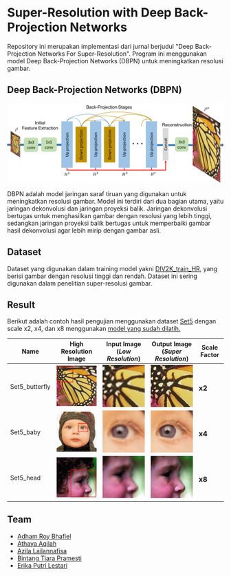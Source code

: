 # Super-Resolution with Deep Back-Projection Networks

Repository ini merupakan implementasi dari jurnal berjudul "Deep Back-Projection Networks For Super-Resolution". Program ini menggunakan model Deep Back-Projection Networks (DBPN) untuk meningkatkan resolusi gambar.

## Deep Back-Projection Networks (DBPN)

![DBPN Model](assets/dbpn.png)

DBPN adalah model jaringan saraf tiruan yang digunakan untuk meningkatkan resolusi gambar. Model ini terdiri dari dua bagian utama, yaitu jaringan dekonvolusi dan jaringan proyeksi balik. Jaringan dekonvolusi bertugas untuk menghasilkan gambar dengan resolusi yang lebih tinggi, sedangkan jaringan proyeksi balik bertugas untuk memperbaiki gambar hasil dekonvolusi agar lebih mirip dengan gambar asli.

## Dataset

Dataset yang digunakan dalam training model yakni [DIV2K_train_HR](https://figshare.com/articles/dataset/DIV2K_train_HR_zip/9785438/1?file=17544995), yang berisi gambar dengan resolusi tinggi dan rendah. Dataset ini sering digunakan dalam penelitian super-resolusi gambar.

## Result

Berikut adalah contoh hasil pengujian menggunakan dataset [Set5](https://paperswithcode.com/dataset/set5) dengan scale x2, x4, dan x8 menggunakan [model yang sudah dilatih.](tr_model/)

| Name           | High Resolution Image                             | Input Image <br> (_Low Resolution_) | Output Image <br> (_Super Resolution_) | Scale Factor |
| -------------- | ------------------------------------------------- | ----------------------------------- | -------------------------------------- | ------------ |
| Set5_butterfly | ![High Resolution Image](assets/butterfly_HR.png) | ![Input Image](assets/i2x.png)      | ![Output Image](assets/o2x.png)        | <h3>x2</h3>  |
| Set5_baby      | ![High Resolution Image](assets/baby_HR.png)      | ![Input Image](assets/i4x.png)      | ![Output Image](assets/o4x.png)        | <h3>x4</h3>  |
| Set5_head      | ![High Resolution Image](assets/head_HR.png)      | ![Input Image](assets/i8x.png)      | ![Output Image](assets/o8x.png)        | <h3>x8</h3>  |

## Team

-   [Adham Roy Bhafiel](https://github.com/adaamxrb)
-   [Athaya Aqilah](https://github.com/athayaaqilaa)
-   [Azila Lailannafisa](https://github.com/azilafisa)
-   [Bintang Tiara Pramesti](https://github.com/bintangtiara/)
-   [Erika Putri Lestari](https://github.com/erikaprls)
